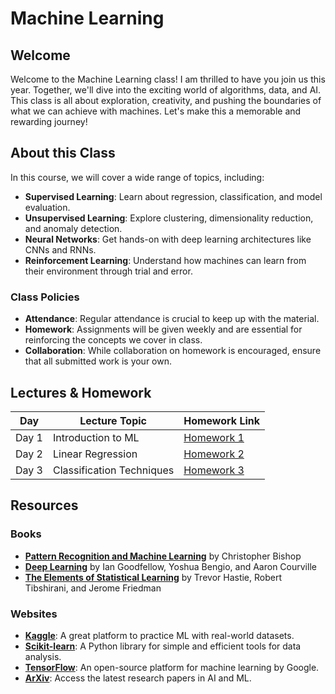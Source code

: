 # Machine Learning

## Welcome

Welcome to the Machine Learning class! I am thrilled to have you join us this year. Together, we'll dive into the exciting world of algorithms, data, and AI. This class is all about exploration, creativity, and pushing the boundaries of what we can achieve with machines. Let's make this a memorable and rewarding journey!

## About this Class

In this course, we will cover a wide range of topics, including:

- **Supervised Learning**: Learn about regression, classification, and model evaluation.
- **Unsupervised Learning**: Explore clustering, dimensionality reduction, and anomaly detection.
- **Neural Networks**: Get hands-on with deep learning architectures like CNNs and RNNs.
- **Reinforcement Learning**: Understand how machines can learn from their environment through trial and error.

### Class Policies

- **Attendance**: Regular attendance is crucial to keep up with the material.
- **Homework**: Assignments will be given weekly and are essential for reinforcing the concepts we cover in class.
- **Collaboration**: While collaboration on homework is encouraged, ensure that all submitted work is your own.

## Lectures & Homework

| Day   | Lecture Topic            | Homework Link             |
|-------|--------------------------|---------------------------|
| Day 1 | Introduction to ML        | [Homework 1](#)           |
| Day 2 | Linear Regression         | [Homework 2](#)           |
| Day 3 | Classification Techniques | [Homework 3](#)           |

## Resources

### Books

- **[Pattern Recognition and Machine Learning](https://www.springer.com/gp/book/9780387310732)** by Christopher Bishop
- **[Deep Learning](https://www.deeplearningbook.org/)** by Ian Goodfellow, Yoshua Bengio, and Aaron Courville
- **[The Elements of Statistical Learning](https://web.stanford.edu/~hastie/ElemStatLearn/)** by Trevor Hastie, Robert Tibshirani, and Jerome Friedman

### Websites

- **[Kaggle](https://www.kaggle.com/)**: A great platform to practice ML with real-world datasets.
- **[Scikit-learn](https://scikit-learn.org/)**: A Python library for simple and efficient tools for data analysis.
- **[TensorFlow](https://www.tensorflow.org/)**: An open-source platform for machine learning by Google.
- **[ArXiv](https://arxiv.org/)**: Access the latest research papers in AI and ML.
